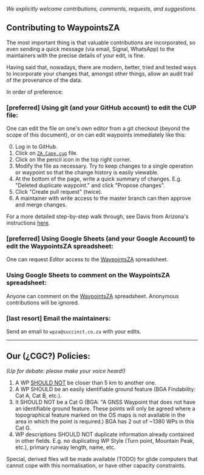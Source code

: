 *We explicitly welcome contributions, comments, requests, and suggestions.*

## Contributing to WaypointsZA

The most important thing is that valuable contributions are incorporated, so even sending a quick
message (via email, Signal, WhatsApp) to the maintainers with the precise details of your edit, is fine.

Having said that, nowadays, there are modern, better, tried and tested ways to incorporate your changes that,
amongst other things, allow an audit trail of the provenance of the data.

In order of preference:

### [preferred] Using git (and your GitHub account) to edit the CUP file:

One can edit the file on one's own editor from a git checkout (beyond the scope of this document),
or on can edit waypoints immediately like this:

0. Log in to GitHub.
1. Click on [`ZA_Cape.cup`](ZA_Cape.cup) file. 
2. Click on the pencil icon in the top right corner.
3. Modify the file as necessary. Try to keep changes to a single operation or waypoint 
so that the change history is easily viewable.
4. At the bottom of the page, write a quick summary of changes.
E.g. "Deleted duplicate waypoint." and click "Propose changes".
5. Click "Create pull request" (twice).
6. A maintainer with write access to the master branch can then approve and merge changes.

For a more detailed step-by-step walk through, see Davis from Arizona's instructions
[here](https://docs.google.com/presentation/d/1pMjyXVpgSP-2waq6FuD5_nyMrU_6ApVSMYG6YpMSBvM/edit?usp=sharing).

### [preferred] Using Google Sheets (and your Google Account) to edit the WaypointsZA spreadsheet:
One can request *Editor* access to the 
[WaypointsZA](https://docs.google.com/spreadsheets/d/13YJ6NrfoLhxTgeO8fi1aIT0n_nm4z0_ixXWjndgwzjE/edit#gid=364570956)
spreadsheet.

### Using Google Sheets to comment on the WaypointsZA spreadsheet:
Anyone can comment on the
[WaypointsZA](https://docs.google.com/spreadsheets/d/13YJ6NrfoLhxTgeO8fi1aIT0n_nm4z0_ixXWjndgwzjE/edit#gid=364570956)
spreadsheet.  Anonymous contributions will be ignored.

### [last resort] Email the maintainers:
Send an email to `wpza@succinct.co.za` with your edits.

---
## Our (¿CGC?) Policies:
*(Up for debate: please make your voice heard!)*

1. A WP [SHOULD NOT](https://datatracker.ietf.org/doc/html/rfc2119) be closer than 5 km to another one.
2. A WP SHOULD be an easily identifiable ground feature (BGA Findability: Cat A, Cat B, etc.). 
3. It SHOULD NOT be a Cat G (BGA: "A GNSS Waypoint that does not have an identifiable ground feature.
These points will only be agreed where a topographical feature marked on the OS
maps is not available in the area in which the point is required.) BGA has 2 out of ~1380 WPs in this Cat G.
4. WP descriptions SHOULD NOT duplicate information already contained in other fields. E.g. no duplicating 
WP Style (Turn point, Mountain Peak, etc.), primary runway length, name, etc.

Special, derived files will be made available (TODO) for glide computers that cannot cope with this normalisation,
or have other capacity constraints.
